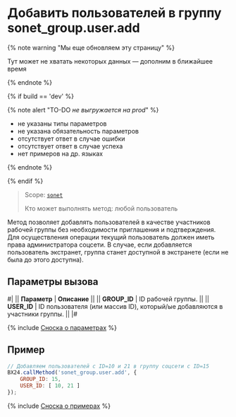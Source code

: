 # Добавить пользователей в группу sonet_group.user.add

{% note warning "Мы еще обновляем эту страницу" %}

Тут может не хватать некоторых данных — дополним в ближайшее время

{% endnote %}

{% if build == 'dev' %}

{% note alert "TO-DO _не выгружается на prod_" %}

- не указаны типы параметров
- не указана обязательность параметров
- отсутствует ответ в случае ошибки
- отсутствует ответ в случае успеха
- нет примеров на др. языках

{% endnote %}

{% endif %}

> Scope: [`sonet`](../../scopes/permissions.md)
>
> Кто может выполнять метод: любой пользователь

Метод позволяет добавлять пользователей в качестве участников рабочей группы без необходимости приглашения и подтверждения. Для осуществления операции текущий пользователь должен иметь права администратора соцсети. В случае, если добавляется пользователь экстранет, группа станет доступной в экстранете (если не была до этого доступна).

## Параметры вызова

#|
|| **Параметр** | **Описание** ||
|| **GROUP_ID** | ID рабочей группы. ||
|| **USER_ID** | ID пользователя (или массив ID), который/ые добавляются в участники группы. ||
|#

{% include [Сноска о параметрах](../../../_includes/required.md) %}

## Пример

```js
// Добавляем пользователей с ID=10 и 21 в группу соцсети с ID=15
BX24.callMethod('sonet_group.user.add', {
    GROUP_ID: 15,
    USER_ID: [ 10, 21 ]
});
```
{% include [Сноска о примерах](../../../_includes/examples.md) %}